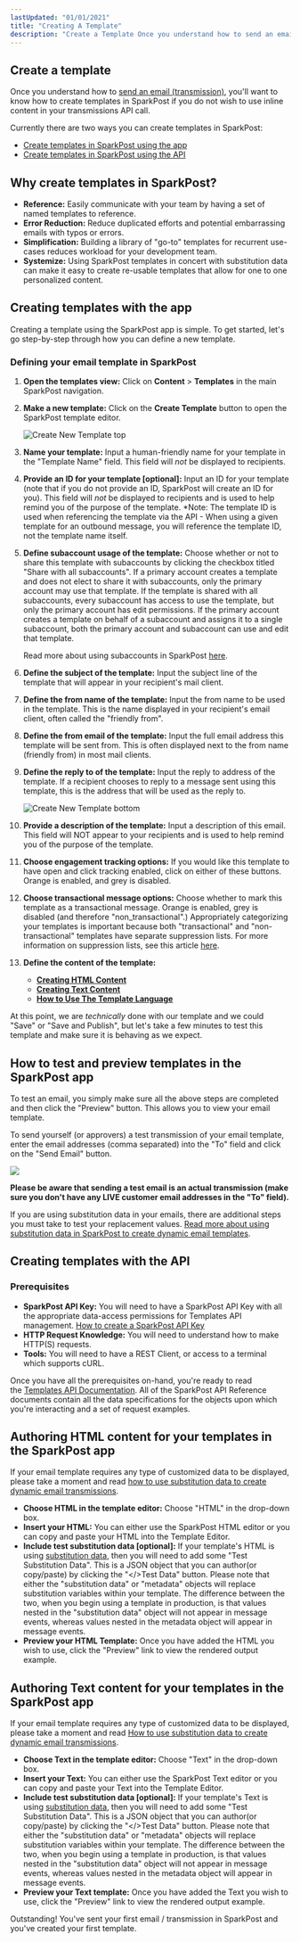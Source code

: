 ```yaml
---
lastUpdated: "01/01/2021"
title: "Creating A Template"
description: "Create a Template Once you understand how to send an email transmission you'll want to know how to create templates in Spark Post Currently there are two ways you can create templates in Spark Post Create templates in Spark Post using the app Create templates in Spark Post using the..."
---
```


## Create a template

Once you understand how to [send an email (transmission)](https://www.sparkpost.com/docs/getting-started/getting-started-sparkpost/#sending-email), you'll want to know how to create templates in SparkPost if you do not wish to use inline content in your transmissions API call.

Currently there are two ways you can create templates in SparkPost:

* [Create templates in SparkPost using the app](https://www.sparkpost.com/docs/getting-started/creating-template/#creating-templates-with-the-app)
* [Create templates in SparkPost using the API](https://www.sparkpost.com/docs/getting-started/creating-template/#creating-templates-with-the-api)

## Why create templates in SparkPost?

* **Reference:** Easily communicate with your team by having a set of named templates to reference.
* **Error Reduction:** Reduce duplicated efforts and potential embarrassing emails with typos or errors.
* **Simplification:** Building a library of "go-to" templates for recurrent use-cases reduces workload for your development team.
* **Systemize:** Using SparkPost templates in concert with substitution data can make it easy to create re-usable templates that allow for one to one personalized content.

## Creating templates with the app

Creating a template using the SparkPost app is simple. To get started, let's go step-by-step through how you can define a new template.

### Defining your email template in SparkPost

1. **Open the templates view:** Click on **Content** > **Templates** in the main SparkPost navigation.

1. **Make a new template:** Click on the **Create Template** button to open the SparkPost template editor.

    ![Create New Template top](media/creating-template/create-a-template-top.png)

1. **Name your template:** Input a human-friendly name for your template in the "Template Name" field. This field will *not* be displayed to recipients.

1. **Provide an ID for your template [optional]:** Input an ID for your template (note that if you do not provide an ID, SparkPost will create an ID for you). This field will *not* be displayed to recipients and is used to help remind you of the purpose of the template. *Note: The template ID is used when referencing the template via the API - When using a given template for an outbound message, you will reference the template ID, not the template name itself.
    
1. **Define subaccount usage of the template:** Choose whether or not to share this template with subaccounts by clicking the checkbox titled "Share with all subaccounts". If a primary account creates a template and does not elect to share it with subaccounts, only the primary account may use that template. If the template is shared with all subaccounts, every subaccount has access to use the template, but only the primary account has edit permissions. If the primary account creates a template on behalf of a subaccount and assigns it to a single subaccount, both the primary account and subaccount can use and edit that template.

    Read more about using subaccounts in SparkPost [here](https://www.sparkpost.com/docs/user-guide/subaccounts/).

1. **Define the subject of the template:** Input the subject line of the template that will appear in your recipient's mail client.

1. **Define the from name of the template:** Input the from name to be used in the template. This is the name displayed in your recipient's email client, often called the "friendly from".

1. **Define the from email of the template:** Input the full email address this template will be sent from. This is often displayed next to the from name (friendly from) in most mail clients.
    
1. **Define the reply to of the template:** Input the reply to address of the template. If a recipient chooses to reply to a message sent using this template, this is the address that will be used as the reply to.
    
    ![Create New Template bottom](media/creating-template/create-a-template-bottom.png)

1. **Provide a description of the template:** Input a description of this email. This field will NOT appear to your recipients and is used to help remind you of the purpose of the template.

1. **Choose engagement tracking options:** If you would like this template to have open and click tracking enabled, click on either of these buttons. Orange is enabled, and grey is disabled.
    
1. **Choose transactional message options:** Choose whether to mark this template as a transactional message. Orange is enabled, grey is disabled (and therefore "non_transactional".) Appropriately categorizing your templates is important because both "transactional" and "non-transactional" templates have separate suppression lists. For more information on suppression lists, see this article [here](https://www.sparkpost.com/docs/user-guide/using-suppression-lists/).

1. **Define the content of the template:**
    * **[Creating HTML Content](https://www.sparkpost.com/docs/getting-started/creating-template/#authoring-html-content-for-your-templates)**
    * **[Creating Text Content](https://www.sparkpost.com/docs/getting-started/creating-template/#authoring-text-content-for-your-templates)**
    * **[How to Use The Template Language](https://developers.sparkpost.com/api/template-language/)**

At this point, we are *technically* done with our template and we could "Save" or "Save and Publish", but let's take a few minutes to test this template and make sure it is behaving as we expect.

## How to test and preview templates in the SparkPost app

To test an email, you simply make sure all the above steps are completed and then click the "Preview" button. This allows you to view your email template.

To send yourself (or approvers) a test transmission of your email template, enter the email addresses (comma separated) into the "To" field and click on the "Send Email" button.

![](media/creating-template/preview-and-send.png)

**Please be aware that sending a test email is an actual transmission (make sure you don't have any LIVE customer email addresses in the "To" field).**

If you are using substitution data in your emails, there are additional steps you must take to test your replacement values. [Read more about using substitution data in SparkPost to create dynamic email templates](https://developers.sparkpost.com/api/template-language/).

## Creating templates with the API

### Prerequisites

* **SparkPost API Key:** You will need to have a SparkPost API Key with all the appropriate data-access permissions for Templates API management. [How to create a SparkPost API Key](https://www.sparkpost.com/docs/getting-started/create-api-keys/)
* **HTTP Request Knowledge:** You will need to understand how to make HTTP(S) requests.
* **Tools:** You will need to have a REST Client, or access to a terminal which supports cURL.

Once you have all the prerequisites on-hand, you're ready to read the [Templates API Documentation](https://developers.sparkpost.com/api/templates.html). All of the SparkPost API Reference documents contain all the data specifications for the objects upon which you're interacting and a set of request examples.

## Authoring HTML content for your templates in the SparkPost app

If your email template requires any type of customized data to be displayed, please take a moment and read [how to use substitution data to create dynamic email transmissions](https://developers.sparkpost.com/api/template-language/).

* **Choose HTML in the template editor:** Choose "HTML" in the drop-down box.
* **Insert your HTML:** You can either use the SparkPost HTML editor or you can copy and paste your HTML into the Template Editor.
* **Include test substitution data [optional]:** If your template's HTML is using [substitution data](https://developers.sparkpost.com/api/template-language/), then you will need to add some "Test Substitution Data". This is a JSON object that you can author(or copy/paste) by clicking the "</>Test Data" button. Please note that either the "substitution data" or "metadata" objects will replace substitution variables within your template. The difference between the two, when you begin using a template in production, is that values nested in the "substitution data" object will not appear in message events, whereas values nested in the metadata object will appear in message events.
* **Preview your HTML Template:** Once you have added the HTML you wish to use, click the "Preview" link to view the rendered output example.

## Authoring Text content for your templates in the SparkPost app

If your email template requires any type of customized data to be displayed, please take a moment and read [How to use substitution data to create dynamic email transmissions](https://developers.sparkpost.com/api/template-language/).

* **Choose Text in the template editor:** Choose "Text" in the drop-down box.
* **Insert your Text:** You can either use the SparkPost Text editor or you can copy and paste your Text into the Template Editor.
* **Include test substitution data [optional]:** If your template's Text is using [substitution data](https://developers.sparkpost.com/api/template-language/), then you will need to add some "Test Substitution Data". This is a JSON object that you can author(or copy/paste) by clicking the "</>Test Data" button. Please note that either the "substitution data" or "metadata" objects will replace substitution variables within your template. The difference between the two, when you begin using a template in production, is that values nested in the "substitution data" object will not appear in message events, whereas values nested in the metadata object will appear in message events.
* **Preview your Text template:** Once you have added the Text you wish to use, click the "Preview" link to view the rendered output example.

Outstanding! You've sent your first email / transmission in SparkPost and you've created your first template.
